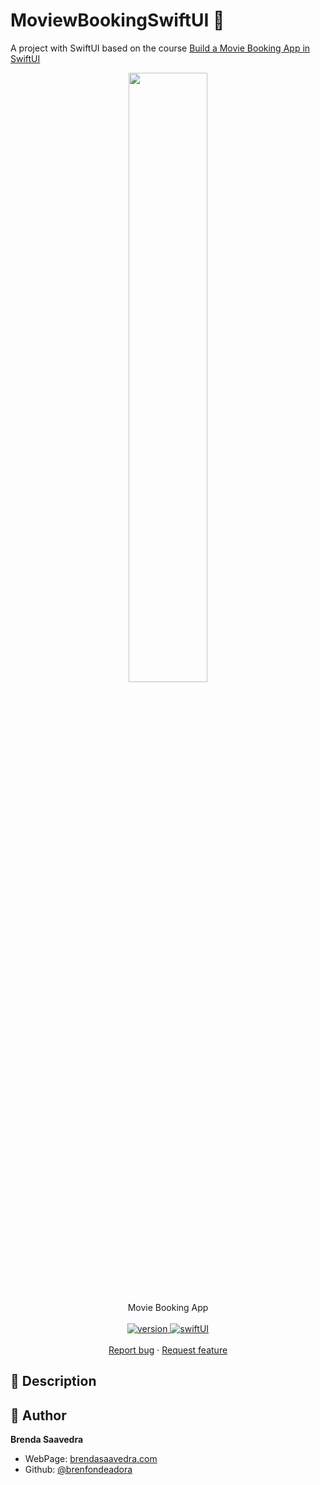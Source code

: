 # MoviewBookingSwiftUI 👋

A project with SwiftUI based on the course [Build a Movie Booking App in SwiftUI](https://designcode.io/swiftui-movie-booking-intro)

<p align="center">
<a href="#">
<img src="images/movieSwiftUI.gif" align="center" width="50%">
</a>  
<br><br>
     Movie Booking App
    <br><br>
  <a href="#">
    <img alt="version" src="https://img.shields.io/badge/Version-v1.0-red.svg" />
  </a>
  <a href="#">
    <img alt="swiftUI" src="https://img.shields.io/badge/Swift-UI-blue.svg" />
  </a>
  <br>
    <br>
    <a href="https://github.com/brenfondeadora/MovieBookingSwiftUI/issues/new">Report bug</a>
    ·
    <a href="https://github.com/brenfondeadora/MovieBookingSwiftUI/issues/new">Request feature</a>
</p>

## 📝 Description

## 👤 Author

**Brenda Saavedra**

- WebPage: [brendasaavedra.com](http://brendasaavedra.com)
- Github: [@brenfondeadora](https://github.com/brenfondeadora/)
